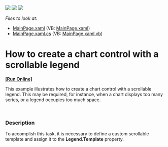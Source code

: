 <!-- default badges list -->
![](https://img.shields.io/endpoint?url=https://codecentral.devexpress.com/api/v1/VersionRange/128567815/11.1.4%2B)
[![](https://img.shields.io/badge/Open_in_DevExpress_Support_Center-FF7200?style=flat-square&logo=DevExpress&logoColor=white)](https://supportcenter.devexpress.com/ticket/details/E3566)
[![](https://img.shields.io/badge/📖_How_to_use_DevExpress_Examples-e9f6fc?style=flat-square)](https://docs.devexpress.com/GeneralInformation/403183)
<!-- default badges end -->
<!-- default file list -->
*Files to look at*:

* [MainPage.xaml](./CS/DXCharts_ScrollableLegend/MainPage.xaml) (VB: [MainPage.xaml](./VB/DXCharts_ScrollableLegend/MainPage.xaml))
* [MainPage.xaml.cs](./CS/DXCharts_ScrollableLegend/MainPage.xaml.cs) (VB: [MainPage.xaml.vb](./VB/DXCharts_ScrollableLegend/MainPage.xaml.vb))
<!-- default file list end -->
# How to create a chart control with a scrollable legend
<!-- run online -->
**[[Run Online]](https://codecentral.devexpress.com/e3566)**
<!-- run online end -->


<p>This example illustrates how to create a chart control with a scrollable legend. This may be required, for instance, when a chart displays too many series, or a legend occupies too much space.</p><p><br />
</p>


<h3>Description</h3>

<p>To accomplish this task, it is necessary to define a custom scrollable template and assign it to the <strong>Legend.Template</strong> property.</p><br />


<br/>


